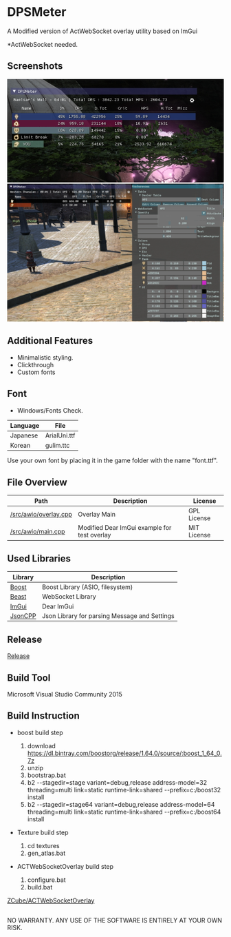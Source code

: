 # DPSMeter
A Modified version of ActWebSocket overlay utility based on ImGui



*ActWebSocket needed.

## Screenshots
![N|Solid](https://raw.githubusercontent.com/Falgern/ACTWebSocketOverlay/master/screenshot2.png)
![N|Solid](https://raw.githubusercontent.com/Falgern/ACTWebSocketOverlay/master/screenshot3.png)



## Additional Features  

* Minimalistic styling.  
* Clickthrough  
* Custom fonts  


## Font
* Windows/Fonts Check.

Language | File
-------- | ----
Japanese | ArialUni.ttf
Korean | gulim.ttc

Use your own font by placing it in the game folder with the name "font.ttf".


## File Overview
Path | Description | License 
---- | ----------- | -------
[/src/awio/overlay.cpp](/src/awio/overlay.cpp) | Overlay Main | GPL License
[/src/awio/main.cpp](/src/awio/main.cpp) | Modified Dear ImGui example for test overlay | MIT License

## Used Libraries
Library | Description
------- | -----------
[Boost](https://boost.org) | Boost Library (ASIO, filesystem)
[Beast](https://github.com/vinniefalco/Beast) | WebSocket Library
[ImGui](https://github.com/ocornut/imgui) | Dear ImGui 
[JsonCPP](https://github.com/open-source-parsers/jsoncpp) | Json Library for parsing Message and Settings


## Release
[Release](https://github.com/Falgern/ActWebSocketOverlay/releases)






## Build Tool
Microsoft Visual Studio Community 2015

## Build Instruction
* boost build step
    1. download https://dl.bintray.com/boostorg/release/1.64.0/source/:boost_1_64_0.7z
    2. unzip
    3. bootstrap.bat
    4. b2 --stagedir=stage   variant=debug,release address-model=32 threading=multi link=static runtime-link=shared --prefix=c:/boost32 install
    5. b2 --stagedir=stage64 variant=debug,release address-model=64 threading=multi link=static runtime-link=shared --prefix=c:/boost64 install

* Texture build step
    1. cd textures
    2. gen_atlas.bat
    
* ACTWebSocketOverlay build step
    1. configure.bat
    2. build.bat

    
[ZCube/ACTWebSocketOverlay](https://github.com/ZCube/ACTWebSocketOverlay)

##

NO WARRANTY. ANY USE OF THE SOFTWARE IS ENTIRELY AT YOUR OWN RISK.



